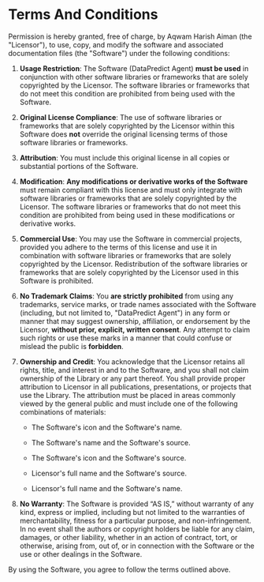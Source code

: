 # Terms And Conditions

Permission is hereby granted, free of charge, by Aqwam Harish Aiman (the "Licensor"), to use, copy, and modify the software and associated documentation files (the "Software") under the following conditions:

1. **Usage Restriction**: The Software (DataPredict Agent) **must be used** in conjunction with other software libraries or frameworks that are solely copyrighted by the Licensor. The software libraries or frameworks that do not meet this condition are prohibited from being used with the Software.

2. **Original License Compliance**: The use of software libraries or frameworks that are solely copyrighted by the Licensor within this Software does **not** override the original licensing terms of those software libraries or frameworks.

3. **Attribution**: You must include this original license in all copies or substantial portions of the Software.

4. **Modification**: **Any modifications or derivative works of the Software** must remain compliant with this license and must only integrate with software libraries or frameworks that are solely copyrighted by the Licensor. The software libraries or frameworks that do not meet this condition are prohibited from being used in these modifications or derivative works.

5. **Commercial Use**: You may use the Software in commercial projects, provided you adhere to the terms of this license and use it in combination with software libraries or frameworks that are solely copyrighted by the Licensor. Redistribution of the software libraries or frameworks that are solely copyrighted by the Licensor used in this Software is prohibited.

6. **No Trademark Claims**: You **are strictly prohibited** from using any trademarks, service marks, or trade names associated with the Software (including, but not limited to, "DataPredict Agent") in any form or manner that may suggest ownership, affiliation, or endorsement by the Licensor, **without prior, explicit, written consent**. Any attempt to claim such rights or use these marks in a manner that could confuse or mislead the public is **forbidden**.

7. **Ownership and Credit**: You acknowledge that the Licensor retains all rights, title, and interest in and to the Software, and you shall not claim ownership of the Library or any part thereof. You shall provide proper attribution to Licensor in all publications, presentations, or projects that use the Library. The attribution must be placed in areas commonly viewed by the general public and must include one of the following combinations of materials:
   
   * The Software's icon and the Software's name.
     
   * The Software's name and the Software's source.
     
   * The Software's icon and the Software's source.
     
   * Licensor's full name and the Software's source.
   
   * Licensor's full name and the Software's name.

9. **No Warranty**: The Software is provided “AS IS,” without warranty of any kind, express or implied, including but not limited to the warranties of merchantability, fitness for a particular purpose, and non-infringement. In no event shall the authors or copyright holders be liable for any claim, damages, or other liability, whether in an action of contract, tort, or otherwise, arising from, out of, or in connection with the Software or the use or other dealings in the Software.

By using the Software, you agree to follow the terms outlined above.

